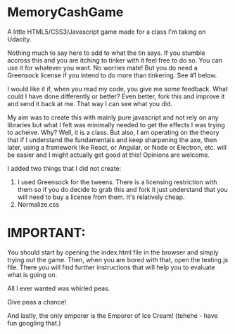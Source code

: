 # MemoryCashGame
A little HTML5/CSS3/Javascript game made for a class I'm taking on Udacity.

Nothing much to say here to add to what the tin says.  If you stumble accross this and you are itching to tinker with it feel free to do so.  You can use it for whatever you want.  No worries mate!  But you do need a Greensock license if you intend to do more than tinkering.  See #1 below.

I would like it if, when you read my code, you give me some feedback.  What could I have done differently or better?  Even better, fork this and improve it and send it back at me.  That way I can see what you did.

My aim was to create this with mainly pure javascript and not rely on any libraries but what I felt was minimally needed to get the effects I was trying to acheive.  Why?  Well, it is a class.  But also, I am operating on the theory that if I understand the fundamentals and keep sharpening the axe, then later, using a framework like React, or Angular, or Node or Electron, etc. will be easier and I might actually get good at this!  Opinions are welcome.

I added two things that I did not create:

1. I used Greensock for the tweens.  There is a licensing restriction with them so if you do decide to grab this and fork it just understand that you will need to buy a license from them.  It's relatively cheap.
2. Normalize.css

# IMPORTANT:

You should start by opening the index.html file in the browser and simply trying out the game.  Then, when you are bored with that, open the testing.js file.  There you will find further instructions that will help you to evaluate what is going on.

All I ever wanted was whirled peas.

Give peas a chance!

And lastly, the only emporer is the Emporer of Ice Cream!  (tehehe - have fun googling that.)
